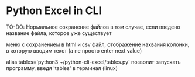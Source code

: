 # Python Excel in CLI

TO-DO: 
Нормальное сохранение файлов в том случае, если введено название файла, которое уже существует

меню с сохранением в html и csv файл, отображение нахвания колонки, в которую вводим текст (а не просто enter next value)

alias tables='python3 ~/python-cli-excel/tables.py' позволит запускать программу, введя 'tables' в терминал (linux)
